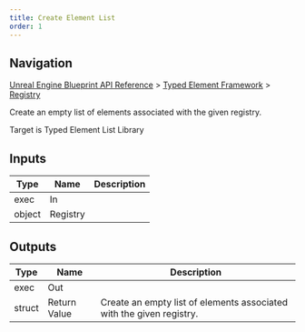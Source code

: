 ```yaml
---
title: Create Element List
order: 1
---
```

## Navigation

[Unreal Engine Blueprint API Reference](https://dev.epicgames.com/documentation/en-us/unreal-engine/BlueprintAPI) > [Typed Element Framework](https://dev.epicgames.com/documentation/en-us/unreal-engine/BlueprintAPI/TypedElementFramework) > [Registry](https://dev.epicgames.com/documentation/en-us/unreal-engine/BlueprintAPI/TypedElementFramework/Registry)

Create an empty list of elements associated with the given registry.

Target is Typed Element List Library

## Inputs

| Type | Name | Description |
| --- | --- | --- |
| exec | In |  |
| object | Registry |  |

## Outputs

| Type | Name | Description |
| --- | --- | --- |
| exec | Out |  |
| struct | Return Value | Create an empty list of elements associated with the given registry. |
